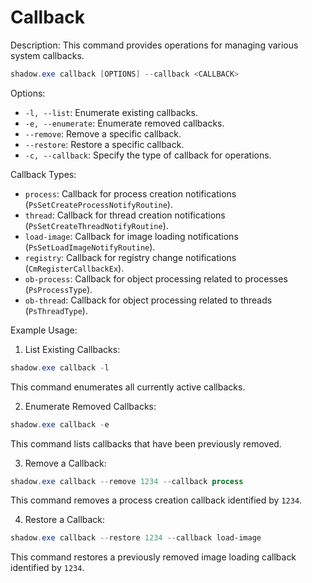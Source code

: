 # Callback

Description: This command provides operations for managing various system callbacks.

```powershell
shadow.exe callback [OPTIONS] --callback <CALLBACK>
```

Options:

- `-l, --list`: Enumerate existing callbacks.
- `-e, --enumerate`: Enumerate removed callbacks.
- `--remove`: Remove a specific callback.
- `--restore`: Restore a specific callback.
- `-c, --callback`: Specify the type of callback for operations.

Callback Types:

- `process`: Callback for process creation notifications (`PsSetCreateProcessNotifyRoutine`).
- `thread`: Callback for thread creation notifications (`PsSetCreateThreadNotifyRoutine`).
- `load-image`: Callback for image loading notifications (`PsSetLoadImageNotifyRoutine`).
- `registry`: Callback for registry change notifications (`CmRegisterCallbackEx`).
- `ob-process`: Callback for object processing related to processes (`PsProcessType`).
- `ob-thread`: Callback for object processing related to threads (`PsThreadType`).

Example Usage:

1. List Existing Callbacks:
```powershell
shadow.exe callback -l
```
This command enumerates all currently active callbacks.

2. Enumerate Removed Callbacks:
```powershell
shadow.exe callback -e
```
This command lists callbacks that have been previously removed.

3. Remove a Callback:
```powershell
shadow.exe callback --remove 1234 --callback process
```
This command removes a process creation callback identified by `1234`.

4. Restore a Callback:
```powershell
shadow.exe callback --restore 1234 --callback load-image
```
This command restores a previously removed image loading callback identified by `1234`.


